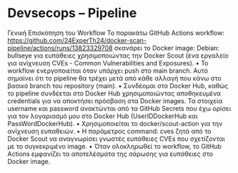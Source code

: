 # Devsecops – Pipeline 

Γενική Επισκόπηση του Workflow
Το παρακάτω GitHub Actions workflow: https://github.com/24ExperTh24/docker-scan-pipeline/actions/runs/13823329708 σκανάρει το Docker image: Debian: bullseye για ευπάθειες χρησιμοποιώντας την Docker Scout (ένα εργαλείο για ανίχνευση CVEs - Common Vulnerabilities and Exposures).
•	Το workflow ενεργοποιείται όταν υπάρχει push στο main branch. Αυτό σημαίνει ότι το pipeline θα τρέχει μετά από κάθε αλλαγή που κάνω στο βασικό branch του repository (main).
•	Συνδέομαι στο Docker Hub, καθώς το pipeline συνδέεται στο Docker Hub χρησιμοποιώντας αποθηκευμένα credentials για να αποκτήσει πρόσβαση στα Docker images. Τα στοιχεία username και password ανακτώνται από τα GitHub Secrets που έχω ορίσει για τον λογαριασμό μου στο Docker Hub (UserIDDockerHub και PassWordDockerHub).
•	Χρησιμοποιείται το docker/scout-action για την ανίχνευση ευπαθειών.
•	Η παράμετρος command: cves ζητά από το Docker Scout να αναγνωρίσει γνωστές ευπάθειες CVEs που σχετίζονται με το συγκεκριμένο image. 
•	Όταν ολοκληρωθεί το workflow, το GitHub Actions εμφανίζει τα αποτελέσματα της σάρωσης για ευπάθειες στο Docker image.
